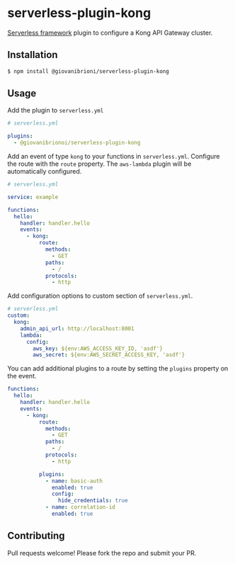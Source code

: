 # serverless-plugin-kong

[Serverless framework](https://www.serverless.com) plugin to configure a Kong API Gateway cluster.

## Installation

```bash
$ npm install @giovanibrioni/serverless-plugin-kong
```

## Usage

Add the plugin to `serverless.yml`

```yaml
# serverless.yml

plugins:
  - @giovanibrionoi/serverless-plugin-kong
```

Add an event of type `kong` to your functions in `serverless.yml`. Configure the route with the `route` property. The `aws-lambda` plugin will be automatically configured.

```yaml
# serverless.yml

service: example

functions:
  hello:
    handler: handler.hello
    events:
      - kong:
          route:
            methods:
              - GET
            paths:
              - /
            protocols:
              - http
```

Add configuration options to custom section of `serverless.yml`.

```yaml
# serverless.yml
custom:
  kong:
    admin_api_url: http://localhost:8001
    lambda:
      config:
        aws_key: ${env:AWS_ACCESS_KEY_ID, 'asdf'}
        aws_secret: ${env:AWS_SECRET_ACCESS_KEY, 'asdf'}
```

You can add additional plugins to a route by setting the `plugins` property on the event.
```yaml
functions:
  hello:
    handler: handler.hello
    events:
      - kong:
          route:
            methods:
              - GET
            paths:
              - /
            protocols:
              - http

          plugins:
            - name: basic-auth
              enabled: true
              config:
                hide_credentials: true
            - name: correlation-id
              enabled: true
```

## Contributing

Pull requests welcome! Please fork the repo and submit your PR.
